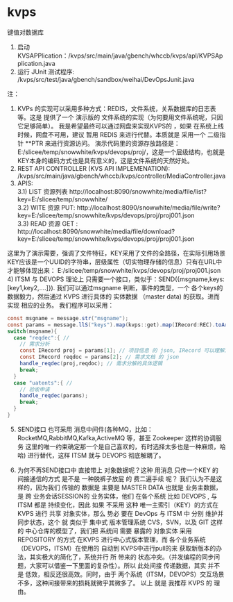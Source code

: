 # kvps
键值对数据库

1) 启动 KVSAPPlication：/kvps/src/main/java/gbench/whccb/kvps/apl/KVPSApplication.java
2) 运行 JUnit 测试程序: /kvps/src/test/java/gbench/sandbox/weihai/DevOpsJunit.java

注：
1) KVPs 的实现可以采用多种方式：REDIS，文件系统，关系数据库的日志表 等。这是 提供了一个 演示版的 文件系统的实现（为何要用文件系统呢，只因它足够简单）。
我是希望最终可以通过网盘来实现KVPS的 ，如果 在系统上线 时候，网盘不可用，建议 暂用 REDIS 来进行代替。本质就是 采用一个 二级指针 **PTR  来进行资源访问。
演示代码里的资源存放路径是：E:/slicee/temp/snowwhite/kvps/devops/proj/，这是一个层级结构，也就是KEY本身的编码方式也是具有意义的，这是文件系统的天然好处。
2) REST API CONTROLLER (KVS API IMPLEMENATION): /kvps/src/main/java/gbench/whccb/kvps/controller/MediaController.java
3) APIS:  
  3.1) LIST 资源列表 http://localhost:8090/snowwhite/media/file/list?key=E:/slicee/temp/snowwhite/  
  3.2) WITE 资源 PUT: http://localhost:8090/snowwhite/media/file/write?key=E:/slicee/temp/snowwhite/kvps/devops/proj/proj001.json  
  3.3) READ 资源 GET : http://localhost:8090/snowwhite/media/file/download?key=E:/slicee/temp/snowwhite/kvps/devops/proj/proj001.json    

这里为了演示需要，强调了文件特征，KEY采用了文件的全路径，在实际引用场景KEY应该是一个UUID的字符串，层级属性（切实物理存储的信息）只有在URL中才能够体现出来：
E:/slicee/temp/snowwhite/kvps/devops/proj/proj001.json  
4) ITSM 与 DEVOPS 理论上 只需要一个接口，类似于：SEND({msgname,keys:[key1,key2,....]}).
我们可以通过msgname 判断，事件的类型，一个 各个keys的数据毅力，然后通过 KVPS 进行具体的 实体数据 （master data) 的获取。进而 实现 相应的业务。
我们程序可以采用：  
```java   
const msgname = message.str("msgname");  
const params = message.llS("keys").map(kvps::get).map(IRecord:REC).toArray(IRecord[]::new);  
switch(msgname){  
  case "reqdec":{ //  
    // 需求分析  
    const IRecord proj = params[1]; // 项目信息 的 json, IRecord 可以理解为一个 JAVA 实现 的 JS的Object 模型。  
    const IRecord reqdoc = params[2]; // 需求文档 的 json  
    handle_reqdec(proj,reqdoc); // 需求分解的具体逻辑  
    break;  
  }  
  case "uatents":{ //  
    // 验收申请  
    handle_reqdec(params);  
    break;  
  }  
}  
```
5) SEND接口 也可采用 消息中间件(各种MQ，比如：RocketMQ,RabbitMQ,Kafka,ActiveMQ 等，甚至 Zookeeper 这样的协调服务
这里的唯一约束确定那一个是自己喜欢的，有时选择太多也是一种麻烦，哈哈) 进行替代，这样 ITSM 就与 DEVOPS 彻底解耦了。

6) 为何不再SEND接口中 直接带上 对象数据呢？这种 用消息 只传一个KEY 的 间接通信的方式 是不是 一种脱裤子放屁 的 费二遍手续 呢？
我们认为不是这样的，因为我们 传输的 数据是 主要是 MASTER DATA 也就是 业务主数据，是 跨 业务会话SESSION的 业务实体，他们 在各个系统
比如 DEVOPS , 与 ITSM 都是 持续变化，因此 如果 不采用 这种 唯一主索引（KEY）的方式在KVPS 进行 共享 对象实体，那么 势必 要在 DevOps
与 ITSM 中 分别 维护并同步状态，这个 就 类似于 集中式 版本管理系统 CVS，SVN，以及 GIT 这样的 中心仓库的模型了，我们把  系统间 需要
暴露的 对象实体 采用 REPOSITORY 的方式 在KVPS 进行中心式版本管理，而 各个业务系统（DEVOPS，ITSM）在使用的 自动到 KVPS中进行pull的来
获取新版本的办法，其实极大的简化了，系统并行 所 带来的 状态冲突。（并发编程的同步问题，大家可以借鉴一下里面的复杂性）。所以 此处间接
传递数据，其实 并不是 低效，相反还很高效。同时，由于 两个系统（ITSM，DEVOPS）交互场景不多，这种间接带来的损耗就微乎其微多了。
以上 就是 我推荐 KVPS 的 理由。
